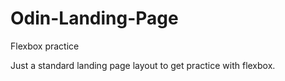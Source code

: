 # Odin-Landing-Page
Flexbox practice

Just a standard landing page layout to get practice with flexbox.
